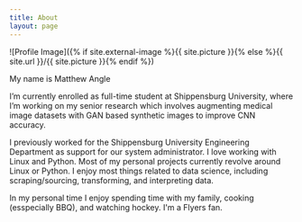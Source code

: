 ```yaml
---
title: About
layout: page
---
```


![Profile Image]({% if site.external-image %}{{ site.picture }}{% else %}{{ site.url }}/{{ site.picture }}{% endif %})

<p>My name is Matthew Angle</p>

<p>I’m currently enrolled as full-time student at Shippensburg University, where I’m working on my senior research 
which involves augmenting medical image datasets with GAN based synthetic images to improve CNN accuracy.</p>

<p>I previously worked for the Shippensburg University Engineering Department as support for our system administrator. 
I love working with Linux and Python. Most of my personal projects currently revolve around Linux or Python.  
I enjoy most things related to data science, including scraping/sourcing, transforming, and interpreting data.</p>


<p>In my personal time I enjoy spending time with my family, cooking (esspecially BBQ), and
watching hockey. I'm a Flyers fan.
</p>
